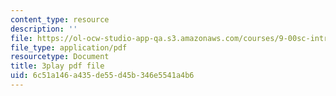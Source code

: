 ```yaml
---
content_type: resource
description: ''
file: https://ol-ocw-studio-app-qa.s3.amazonaws.com/courses/9-00sc-introduction-to-psychology-fall-2011/6c51a146a435de55d45b346e5541a4b6_zPPsdsAQBx4.pdf
file_type: application/pdf
resourcetype: Document
title: 3play pdf file
uid: 6c51a146-a435-de55-d45b-346e5541a4b6
---
```


